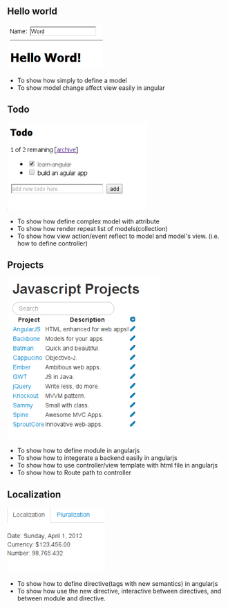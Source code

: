 

##  Hello world

![helloworld](helloworld/angularjs-tutorial-helloworld.png)

  -  To show how simply to define a model
  -  To show model change affect view easily in angular



## Todo

![todo](todo/angularjs-tutorial-todo.png)

  - To show how define complex model with attribute
  - To show how render repeat list of models(collection)
  - To show how view action/event reflect to model and model's view. (i.e. how to define controller)



## Projects

![project app](projects/angularjs-tutorial-projects.png)

  - To show how to define module in angularjs
  - To show how to integerate a backend easily in angularjs
  - To show how to use controller/view template with html file in angularjs
  - To show how to Route path to controller
     
            
       
## Localization

![localization](localization/angularjs-tutorial-localization.png)

  - To show how to define directive(tags with new semantics) in angularjs
  - To show how use the new directive, interactive between directives, and between module and directive.
  
